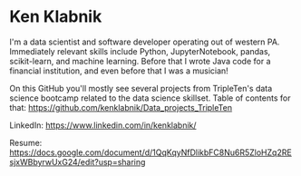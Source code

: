 # Ken Klabnik

I'm a data scientist and software developer operating out of western PA. Immediately relevant skills include Python, JupyterNotebook, pandas, scikit-learn, and machine learning. Before that I wrote Java code for a financial institution, and even before that I was a musician! 

On this GitHub you'll mostly see several projects from TripleTen's data science bootcamp related to the data science skillset. Table of contents for that: https://github.com/kenklabnik/Data_projects_TripleTen 

LinkedIn: https://www.linkedin.com/in/kenklabnik/

Resume: https://docs.google.com/document/d/1QqKqyNfDlikbFC8Nu6R5ZloHZq2REsjxWBbyrwUxG24/edit?usp=sharing
